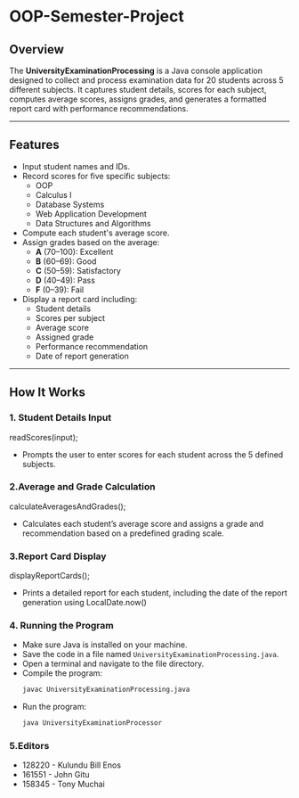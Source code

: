 # OOP-Semester-Project

## Overview

The **UniversityExaminationProcessing** is a Java console application designed to collect and process examination data for 20 students across 5 different subjects. It captures student details, scores for each subject, computes average scores, assigns grades, and generates a formatted report card with performance recommendations.

---

## Features

- Input student names and IDs.
- Record scores for five specific subjects:
  - OOP
  - Calculus I
  - Database Systems
  - Web Application Development
  - Data Structures and Algorithms
- Compute each student's average score.
- Assign grades based on the average:
  - **A** (70–100): Excellent
  - **B** (60–69): Good
  - **C** (50–59): Satisfactory
  - **D** (40–49): Pass 
  - **F** (0–39): Fail
- Display a report card including:
  - Student details
  - Scores per subject
  - Average score
  - Assigned grade
  - Performance recommendation
  - Date of report generation
---

## How It Works

### 1. Student Details Input
readScores(input);
- Prompts the user to enter scores for each student across the 5 defined subjects.

### 2.Average and Grade Calculation
calculateAveragesAndGrades();
- Calculates each student’s average score and assigns a grade and recommendation based on a predefined grading scale.

### 3.Report Card Display
displayReportCards();
- Prints a detailed report for each student, including the date of the report generation using LocalDate.now()

### 4. Running the Program
- Make sure Java is installed on your machine.
- Save the code in a file named `UniversityExaminationProcessing.java`.
- Open a terminal and navigate to the file directory.
- Compile the program:
  ```bash
  javac UniversityExaminationProcessing.java
- Run the program:
  ```bash
  java UniversityExaminationProcessor
  
### 5.Editors
- 128220 - Kulundu Bill Enos
- 161551 - John Gitu
- 158345 - Tony Muchai

